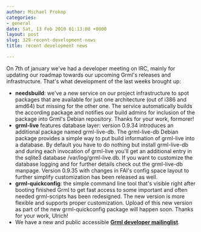 ```yaml
---
author: Michael Prokop
categories:
- general
date: Sat, 13 Feb 2010 01:13:00 +0000
layout: post
slug: 329-recent-development-news
title: recent development news

---
```

On 7th of january we've had a developer meeting on IRC, mainly for updating our roadmap towards our upcoming Grml's releases and infrastructure. That's what development of the last weeks brought up:
* **needsbuild**: we've a new service on our project infrastructure to spot packages that are available for just one architecture (out of i386 and amd64\) but missing for the other one. The service automatically builds the according package and notifies our build admins for inclusion of the package into Grml's Debian repository. Thanks for your work, formorer!
* **grml\-live** features database layer: version 0\.9\.34 introduces an additional package named grml\-live\-db. The grml\-live\-db Debian package provides a simple way to put build information of grml\-live into a database. By default you have to do nothing but install grml\-live\-db and during each invocation of grml\-live you'll get an additional entry in the sqlite3 database /var/log/grml\-live.db. If you want to customize the database logging and for further details check out the grml\-live\-db manpage. Version 0\.9\.35 with changes in FAI's config space layout to further simplify customization has been released as well.
* **grml\-quickconfig**: the simple command line tool that's visible right after booting finished Grml to get fast access to some important and often needed grml\-scripts has been redesigned. The new version is more flexible and supports proper customization. Upload of this new version as part of the new grml\-quickconfig package will happen soon. Thanks for your work, Ulrich!
* We have a new and public accessible [**Grml developer mailinglist**](http://ml.grml.org/mailman/listinfo/grml-devel).

